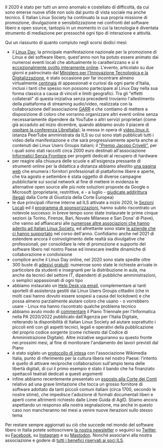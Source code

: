 <!--
.. title: 2020 con ILS
.. slug: 2020-con-ils
.. date: 2021-01-03 00:00:00
.. tags: 
.. category: 
.. link: 
.. description: 
.. type: text
.. image_copy: Photo by <a href="https://unsplash.com/@rayhennessy?utm_source=unsplash&amp;utm_medium=referral&amp;utm_content=creditCopyText" rel="nofollow">Ray Hennessy</a> on <a href="https://unsplash.com/s/photos/architecture?utm_source=unsplash&amp;utm_medium=referral&amp;utm_content=creditCopyText" rel="nofollow">Unsplash</a>
.. previewimage: /images/posts/2021.jpg
-->


Il 2020 è stato per tutti un anno anomalo e costellato di difficoltà, da cui sono emerse nuove sfide non solo dal punto di vista sociale ma anche tecnico. E Italian Linux Society ha continuato la sua propria missione di promozione, divulgazione e sensibilizzazione nei confronti del software libero e open source, tantopiù in un momento in cui la tecnologia è diventata strumento di mediazione per pressoché ogni tipo di interazione e attività.

<!-- TEASER_END -->

Qui un riassunto di quanto compiuto negli scorsi dodici mesi:

* il [Linux Day](https://www.linuxday.it/2020/), la principale manifestazione nazionale per la promozione di Linux e del software libero, quest'anno non ha potuto essere animato dai numerosi eventi locali che abitualmente lo caratterizzano e si è <a href="{% link _posts/2020-05-23-linux-day-2020.md %}">eccezionalmente svolto interamente online</a>. L'evento, articolato su due giorni e patrocinato dal [Ministero per l'Innovazione Tecnologica e la Digitalizzazione](https://innovazione.gov.it/), è stato occasione per far incontrare almeno virtualmente <a href="{% link _posts/2020-11-01-linux-day-2020-grazie.md %}">centinaia</a> di appassionati e curiosi da ogni parte d'Italia, inclusi i tanti che spesso non possono partecipare al Linux Day nella sua forma classica a causa di vincoli e limiti geografici. Tra gli "effetti collaterali" di questa iniziativa senza precedenti troviamo l'allestimento della piattaforma di streaming audio/video, realizzata con la collaborazione dell'associazione [GARR](https://www.garr.it/it/) e che contiamo di mettere a disposizione di coloro che vorranno organizzare altri eventi online senza necessariamente dipendere da YouTube o altri servizi proprietari (come già accaduto ad inizio dicembre, quando abbiamo avuto il piacere di [ospitare la conferenza LibreItalia](https://twitter.com/ItaLinuxSociety/status/1339866235148840961)); la messa in opera di [video.linux.it](https://video.linux.it/), istanza PeerTube amministrata da ILS su cui sono stati pubblicati tutti i video della manifestazione e che sarà progressivamente aperta anche ai contenuti dei Linux Users Groups italiani; il <a href="{% link _posts/2020-10-08-premio-jacopo-crivelli-per-il-linux-day-2020.md %}">"Premio Jacopo Crivelli"</a>, per i quali sono stati raccolti circa 2000 euro destinati all'associazione [Informatici Senza Frontiere](https://www.informaticisenzafrontiere.org/) per progetti dedicati al recupero di hardware
* per reagire alla chiusura delle scuole e all'esigenza pressante di strumenti online per la didattica a distanza abbiamo allestito [una pagina web](https://scuola.linux.it/fornitori) che enumera i fornitori professionali di piattaforme libere e aperte, che tra agosto e settembre è stata oggetto di diverse campagne pubblicitarie sui social network al fine di mettere in evidenza le alternative open source alle più note soluzioni proposte da Google o Microsoft (proprietarie, restrittive, e - a luglio - [giudicate addirittura illegali](https://www.garanteprivacy.it/home/docweb/-/docweb-display/docweb/9442415) dalla Corte di Giustizia della Corte Europea)
* le due principali riforme interne ad ILS attivate a inizio 2020, le <a href="/sezionilocali">Sezioni Locali</a> ed il <a href="/sponsorizzazioni">programma di sponsorizzazioni</a>, hanno subito riscontrato un notevole successo: in breve tempo sono state instaurate le prime cinque sezioni (a Torino, Firenze, Bari, Novate Milanese e San Dona' di Piave), che vanno ad affiancarsi alle <a href="/info#aderenti">numerose altre associazioni che hanno aderito ad Italian Linux Society</a>, ed altrettante sono state <a href="/info#sponsor">le aziende che ci hanno supportato</a> nel corso dell'anno. Confidiamo anche nel 2021 di estendere ancora il coinvolgimento delle realtà sia divulgative che professionali, per consolidare la rete di promozione e supporto del software libero nel nostro Paese ed innescare inedite dinamiche di collaborazione e condivisione
* complice anche il Linux Day online, nel 2020 sono state spedite oltre 300 buste di [adesivi gratuiti](https://www.linux.it/stickers): numerose sono state le richieste arrivate in particolare da studenti e insegnanti per la distribuzione in aula, ma anche da tecnici del settore IT, dipendenti di pubbliche amministrazioni, o semplici appassionati di ogni tipo
* abbiamo instaurato un <a href="{% link _posts/2020-06-04-help-desk.md %}">Help Desk via email</a>, complementare ai tanti sportelli di assistenza gestiti dai Linux Users Groups cittadini (che in molti casi hanno dovuto essere sospesi a causa del lockdown) e che possa almeno parzialmente aiutare coloro che usano - o vorrebbero usare - Linux ma hanno riscontrato qualche problema tecnico
* abbiamo avuto modo di <a href="{% link _posts/2020-08-13-piano-triennale-2020-2022.md %}">commentare</a> il Piano Triennale per l'Informatica nella PA 2020/2022 pubblicato dall'Agenzia per l'Italia Digitale, reiterando la disponibilità di Italian Linux Society ad aiutare soprattutto i piccoli enti con gli aspetti tecnici, legali e operativi della pubblicazione del proprio codice sorgente (come richiesto dal Codice di Amministrazione Digitale). Altre iniziative seguiranno su questo fronte nei prossimi mesi, al fine di monitorare l'andamento dei lavori previsti dal Piano
* è stato siglato un <a href="{% link _posts/2020-09-14-protocollo-con-wikimedia-italia.md %}">protocollo di intesa</a> con l'associazione Wikimedia Italia, punto di riferimento per la cultura libera nel nostro Paese: l'intento è quello di attivare reciproche collaborazioni sull'ampio tema delle libertà digitali, di cui il primo esempio è stato il bando che ha finanziato spettacoli teatrali dedicati a questi argomenti
* infine abbiamo recentemente presentato un <a href="{% link _posts/2020-12-20-formati-digitali-esposto-corte-conti.md %}">esposto alla Corte dei Conti</a> relativo ad una grave limitazione che tocca un grosso fornitore di software adottato da tanti piccoli comuni italiani (circa 1700, secondo le nostre stime), che impedisce l'adozione di formati documentali liberi e aperti come altrimenti richiesto dalle Linee Guida di AgID. Stiamo ancora aspettando un responso alla nostra segnalazione, ma anche in questo caso non mancheranno nei mesi a venire nuove iterazioni sullo stesso tema

Per restare sempre aggiornati su ciò che succede nel mondo del software libero in Italia potete sottoscrivere <a href="/newsletter">la nostra newsletter</a> o seguirci su [Twitter](https://twitter.com/ItaLinuxSociety/), su [Facebook](https://www.facebook.com/italinuxsociety/), su [Instagram](https://www.instagram.com/italinuxsociety/) e su [Mastodon](https://mastodon.uno/@italinuxsociety). Nonché associarvi alla nostra associazione e godere di <a href="/iscrizione">tutti i benefici riservati ai soci ILS</a>.